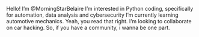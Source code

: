 Hello! I’m @MorningStarBelaire
I’m interested in Python coding, specifically for automation, data analysis and cybersecurity
I’m currently learning automotive mechanics. Yeah, you read that right.
I’m looking to collaborate on car hacking. So, if you have a community, i wanna be one part.
<!---
MorningStarBelaire/MorningStarBelaire is a ✨ special ✨ repository because its `README.md` (this file) appears on your GitHub profile.
You can click the Preview link to take a look at your changes.
--->
